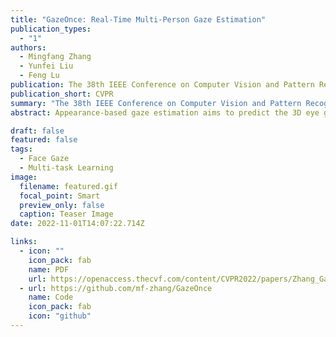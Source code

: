 ```yaml
---
title: "GazeOnce: Real-Time Multi-Person Gaze Estimation"
publication_types:
  - "1"
authors:
  - Mingfang Zhang
  - Yunfei Liu
  - Feng Lu
publication: The 38th IEEE Conference on Computer Vision and Pattern Recognition
publication_short: CVPR
summary: "The 38th IEEE Conference on Computer Vision and Pattern Recognition *(CVPR-2022)*"
abstract: Appearance-based gaze estimation aims to predict the 3D eye gaze direction from a single image. While recent deep learning-based approaches have demonstrated excellent performance, they usually assume one calibrated face in each input image and cannot output multi-person gaze in real time. However, simultaneous gaze estimation for multiple people in the wild is necessary for real-world applications. In this paper, we propose the first one-stage endto-end gaze estimation method, GazeOnce, which is capable of simultaneously predicting gaze directions for multiple faces (>10) in an image. In addition, we design a sophisticated data generation pipeline and propose a new dataset, MPSGaze, which contains full images of multiple people with 3D gaze ground truth. Experimental results demonstrate that our unified framework not only offers a faster speed, but also provides a lower gaze estimation error compared with state-of-the-art methods. This technique can be useful in real-time applications with multiple users.

draft: false
featured: false
tags:
  - Face Gaze
  - Multi-task Learning
image:
  filename: featured.gif
  focal_point: Smart
  preview_only: false
  caption: Teaser Image
date: 2022-11-01T14:07:22.714Z

links:
  - icon: ""
    icon_pack: fab
    name: PDF
    url: https://openaccess.thecvf.com/content/CVPR2022/papers/Zhang_GazeOnce_Real-Time_Multi-Person_Gaze_Estimation_CVPR_2022_paper.pdf
  - url: https://github.com/mf-zhang/GazeOnce
    name: Code
    icon_pack: fab
    icon: "github"
---
```

